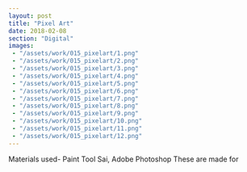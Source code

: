 ```yaml
---
layout: post
title: "Pixel Art"
date: 2018-02-08
section: "Digital"
images:
 - "/assets/work/015_pixelart/1.png"
 - "/assets/work/015_pixelart/2.png"
 - "/assets/work/015_pixelart/3.png"
 - "/assets/work/015_pixelart/4.png"
 - "/assets/work/015_pixelart/5.png"
 - "/assets/work/015_pixelart/6.png"
 - "/assets/work/015_pixelart/7.png"
 - "/assets/work/015_pixelart/8.png"
 - "/assets/work/015_pixelart/9.png"
 - "/assets/work/015_pixelart/10.png"
 - "/assets/work/015_pixelart/11.png"
 - "/assets/work/015_pixelart/12.png"
---
```


Materials used- Paint Tool Sai, Adobe Photoshop
These are made for
